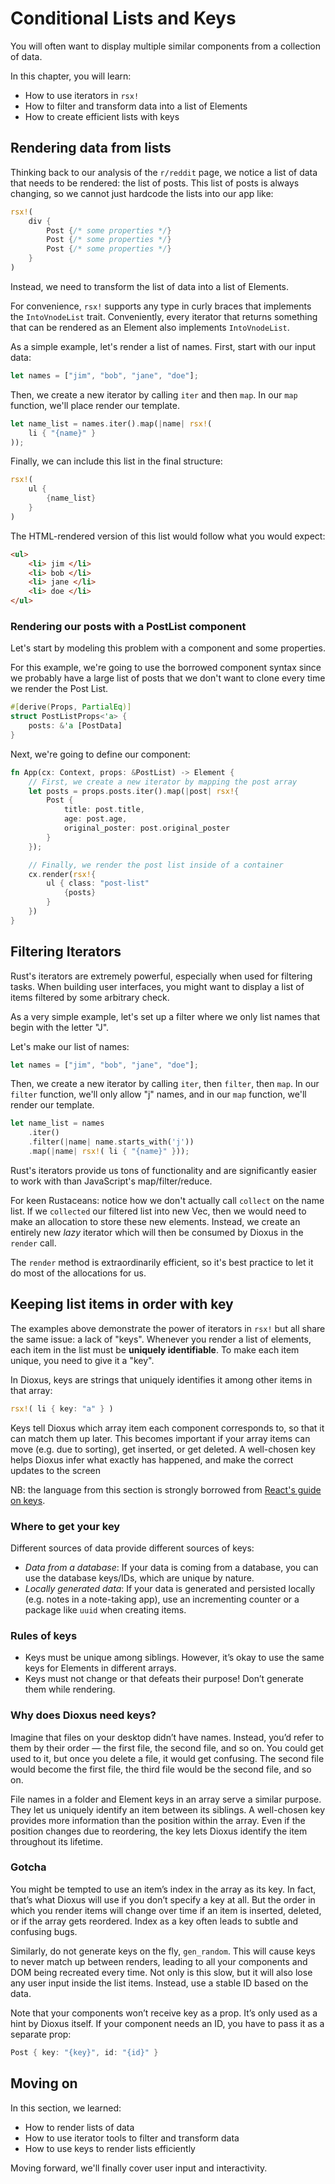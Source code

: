 # Conditional Lists and Keys

You will often want to display multiple similar components from a collection of data. 

In this chapter, you will learn:

- How to use iterators in `rsx!`
- How to filter and transform data into a list of Elements
- How to create efficient lists with keys

## Rendering data from lists

Thinking back to our analysis of the `r/reddit` page, we notice a list of data that needs to be rendered: the list of posts. This list of posts is always changing, so we cannot just hardcode the lists into our app like:

```rust
rsx!(
    div {
        Post {/* some properties */}
        Post {/* some properties */}
        Post {/* some properties */}
    }
)
```

Instead, we need to transform the list of data into a list of Elements. 

For convenience, `rsx!` supports any type in curly braces that implements the `IntoVnodeList` trait. Conveniently, every iterator that returns something that can be rendered as an Element also implements `IntoVnodeList`. 

As a simple example, let's render a list of names. First, start with our input data:

```rust
let names = ["jim", "bob", "jane", "doe"];
```

Then, we create a new iterator by calling `iter` and then `map`. In our `map` function, we'll place render our template.

```rust
let name_list = names.iter().map(|name| rsx!(
    li { "{name}" }
));
```

Finally, we can include this list in the final structure:

```rust
rsx!(
    ul {
        {name_list}
    }
)
```
The HTML-rendered version of this list would follow what you would expect:
```html
<ul>
    <li> jim </li>
    <li> bob </li>
    <li> jane </li>
    <li> doe </li>
</ul>
```

### Rendering our posts with a PostList component

Let's start by modeling this problem with a component and some properties. 

For this example, we're going to use the borrowed component syntax since we probably have a large list of posts that we don't want to clone every time we render the Post List.

```rust
#[derive(Props, PartialEq)]
struct PostListProps<'a> {
    posts: &'a [PostData]
}
```
Next, we're going to define our component:

```rust
fn App(cx: Context, props: &PostList) -> Element {
    // First, we create a new iterator by mapping the post array
    let posts = props.posts.iter().map(|post| rsx!{
        Post {
            title: post.title,
            age: post.age,
            original_poster: post.original_poster
        }
    });

    // Finally, we render the post list inside of a container
    cx.render(rsx!{
        ul { class: "post-list"
            {posts}
        }
    })
}
```


## Filtering Iterators

Rust's iterators are extremely powerful, especially when used for filtering tasks. When building user interfaces, you might want to display a list of items filtered by some arbitrary check.

As a very simple example, let's set up a filter where we only list names that begin with the letter "J". 

Let's make our list of names:

```rust
let names = ["jim", "bob", "jane", "doe"];
```

Then, we create a new iterator by calling `iter`, then `filter`, then `map`. In our `filter` function, we'll only allow "j" names, and in our `map` function, we'll  render our template.

```rust
let name_list = names
    .iter()
    .filter(|name| name.starts_with('j'))
    .map(|name| rsx!( li { "{name}" }));
```

Rust's iterators provide us tons of functionality and are significantly easier to work with than JavaScript's map/filter/reduce.

For keen Rustaceans: notice how we don't actually call `collect` on the name list. If we `collected` our filtered list into new Vec, then we would need to make an allocation to store these new elements. Instead, we create an entirely new _lazy_ iterator which will then be consumed by Dioxus in the `render` call. 

The `render` method is extraordinarily efficient, so it's best practice to let it do most of the allocations for us.

## Keeping list items in order with key


The examples above demonstrate the power of iterators in `rsx!` but all share the same issue: a lack of "keys". Whenever you render a list of elements, each item in the list must be **uniquely identifiable**. To make each item unique, you need to give it a "key".

In Dioxus, keys are strings that uniquely identifies it among other items in that array:

```rust
rsx!( li { key: "a" } )
```

Keys tell Dioxus which array item each component corresponds to, so that it can match them up later. This becomes important if your array items can move (e.g. due to sorting), get inserted, or get deleted. A well-chosen key helps Dioxus infer what exactly has happened, and make the correct updates to the screen


NB: the language from this section is strongly borrowed from [React's guide on keys](https://reactjs.org/docs/lists-and-keys.html).
### Where to get your key

Different sources of data provide different sources of keys:

- _Data from a database_: If your data is coming from a database, you can use the database keys/IDs, which are unique by nature.
- _Locally generated data_: If your data is generated and persisted locally (e.g. notes in a note-taking app), use an incrementing counter or a package like `uuid` when creating items.

### Rules of keys

- Keys must be unique among siblings. However, it’s okay to use the same keys for Elements in different arrays.
- Keys must not change or that defeats their purpose! Don’t generate them while rendering.

### Why does Dioxus need keys?

Imagine that files on your desktop didn’t have names. Instead, you’d refer to them by their order — the first file, the second file, and so on. You could get used to it, but once you delete a file, it would get confusing. The second file would become the first file, the third file would be the second file, and so on.

File names in a folder and Element keys in an array serve a similar purpose. They let us uniquely identify an item between its siblings. A well-chosen key provides more information than the position within the array. Even if the position changes due to reordering, the key lets Dioxus identify the item throughout its lifetime.

### Gotcha
You might be tempted to use an item’s index in the array as its key. In fact, that’s what Dioxus will use if you don’t specify a key at all. But the order in which you render items will change over time if an item is inserted, deleted, or if the array gets reordered. Index as a key often leads to subtle and confusing bugs.

Similarly, do not generate keys on the fly, `gen_random`. This will cause keys to never match up between renders, leading to all your components and DOM being recreated every time. Not only is this slow, but it will also lose any user input inside the list items. Instead, use a stable ID based on the data.

Note that your components won’t receive key as a prop. It’s only used as a hint by Dioxus itself. If your component needs an ID, you have to pass it as a separate prop:
```rust
Post { key: "{key}", id: "{id}" }
```

## Moving on

In this section, we learned:
- How to render lists of data
- How to use iterator tools to filter and transform data
- How to use keys to render lists efficiently

Moving forward, we'll finally cover user input and interactivity.
